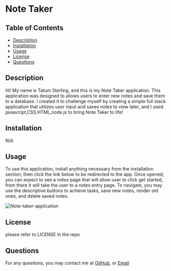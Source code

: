 # Note Taker 

## Table of Contents
- [Description](#description)
- [Installation](#installation)
- [Usage](#usage)
- [License](#license)
- [Questions](#questions)

## Description
Hi! My name is Tatum Sterling, and this is my Note Taker  application. This application was designed to allows users to enter new notes and save them to a database. I created it to challenge myself by creating a simple full stack application that utilizes user input and saves notes to view later, and I used javascript,CSS,HTML,node.js to bring Note Taker  to life!
        
## Installation
N/A
        
## Usage
To use this application, install anything necessary from the installation section, then click the link below to be redirected to the app. Once opened, you can expect to see a notes page that will allow user to click get started, from there it will take the user to a notes entry page. To navigate, you may use the descriptive buttons to achieve tasks, save new notes, render old ones, and delete saved notes.

![Note-taker-application](https://afternoon-island-28333-7a21086495e7.herokuapp.com/)
        
## License
please refer to LICENSE in the repo
        
 
## Questions
For any questions, you may contact me at 
[GitHub](https://github.com/TatumSterling),
or [Email](mailto:tatumoakley29@hotmail.com)
